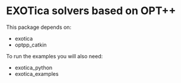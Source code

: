 # EXOTica solvers based on OPT++

This package depends on:
 - exotica
 - optpp_catkin

To run the examples you will also need:
 - exotica_python
 - exotica_examples
